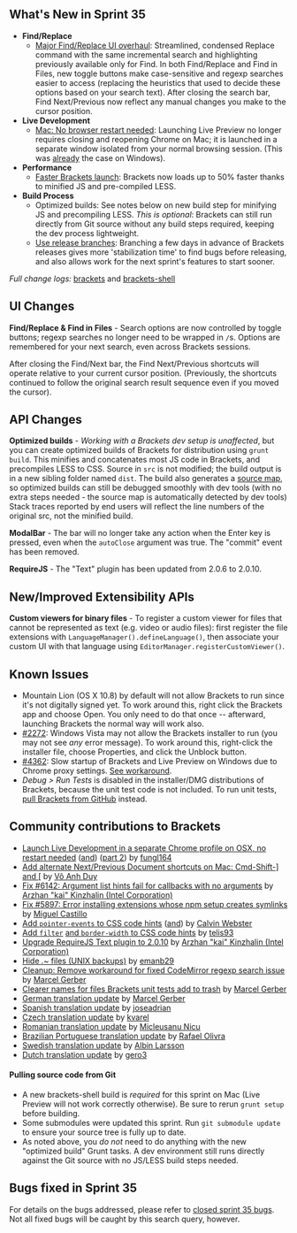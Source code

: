 What's New in Sprint 35
-----------------------
* **Find/Replace**
    * [Major Find/Replace UI overhaul](https://trello.com/c/pQb32zjf/1072-3-find-replace-ui-cleanup): Streamlined, condensed Replace command with the same incremental search and highlighting previously available only for Find. In both Find/Replace and Find in Files, new toggle buttons make case-sensitive and regexp searches easier to access (replacing the heuristics that used to decide these options based on your search text). After closing the search bar, Find Next/Previous now reflect any manual changes you make to the cursor position.
* **Live Development**
    * [Mac: No browser restart needed](https://github.com/adobe/brackets-shell/pull/359): Launching Live Preview no longer requires closing and reopening Chrome on Mac; it is launched in a separate window isolated from your normal browsing session. (This was [already](https://github.com/adobe/brackets/wiki/Release-Notes:-Sprint-25) the case on Windows).
* **Performance**
    * [Faster Brackets launch](https://github.com/adobe/brackets/pull/5776): Brackets now loads up to 50% faster thanks to minified JS and pre-compiled LESS.
* **Build Process**
    * Optimized builds: See notes below on new build step for minifying JS and precompiling LESS. _This is optional_: Brackets can still run directly from Git source without any build steps required, keeping the dev process lightweight.
    * [Use release branches](https://trello.com/c/nOXlN0yd/1069-1-infrastructure-support-for-release-timing): Branching a few days in advance of Brackets releases gives more 'stabilization time' to find bugs before releasing, and also allows work for the next sprint's features to start sooner.

_Full change logs:_ [brackets](https://github.com/adobe/brackets/compare/sprint-34...sprint-35#commits_bucket) and [brackets-shell](https://github.com/adobe/brackets-shell/compare/sprint-34...sprint-35#commits_bucket)


UI Changes
----------
**Find/Replace & Find in Files** - Search options are now controlled by toggle buttons; regexp searches no longer need to be wrapped in `/`s. Options are remembered for your next search, even across Brackets sessions.

After closing the Find/Next bar, the Find Next/Previous shortcuts will operate relative to your current cursor position. (Previously, the shortcuts continued to follow the original search result sequence even if you moved the cursor).

API Changes
-----------
**Optimized builds** - _Working with a Brackets dev setup is unaffected_, but you can create optimized builds of Brackets for distribution using `grunt build`. This minifies and concatenates most JS code in Brackets, and precompiles LESS to CSS. Source in `src` is not modified; the build output is in a new sibling folder named `dist`. The build also generates a [source map](http://www.html5rocks.com/en/tutorials/developertools/sourcemaps/), so optimized builds can still be debugged smoothly with dev tools (with no extra steps needed - the source map is automatically detected by dev tools) Stack traces reported by end users will reflect the line numbers of the original src, not the minified build.

**ModalBar** - The bar will no longer take any action when the Enter key is pressed, even when the `autoClose` argument was true. The "commit" event has been removed.

**RequireJS** - The "Text" plugin has been updated from 2.0.6 to 2.0.10.

New/Improved Extensibility APIs
-------------------------------
**Custom viewers for binary files** - To register a custom viewer for files that cannot be represented as text (e.g. video or audio files): first register the file extensions with `LanguageManager().defineLanguage()`, then associate your custom UI with that language using `EditorManager.registerCustomViewer()`.


Known Issues
------------
* Mountain Lion (OS X 10.8) by default will not allow Brackets to run since it's not digitally signed yet. To work around this, right click the Brackets app and choose Open. You only need to do that once -- afterward, launching Brackets the normal way will work also.
* [#2272](https://github.com/adobe/brackets/issues/2272): Windows Vista may not allow the Brackets installer to run (you may not see _any_ error message). To work around this, right-click the installer file, choose Properties, and click the Unblock button.
* [#4362](https://github.com/adobe/brackets/issues/4362): Slow startup of Brackets and Live Preview on Windows due to Chrome proxy settings. [See workaround](https://support.google.com/chrome/answer/106010?hl=en).
* _Debug > Run Tests_ is disabled in the installer/DMG distributions of Brackets, because the unit test code is not included. To run unit tests, [pull Brackets from GitHub](https://github.com/adobe/brackets/wiki/How-to-Hack-on-Brackets#wiki-getcode) instead.


Community contributions to Brackets
-----------------------------------
* [Launch Live Development in a separate Chrome profile on OSX, no restart needed](https://github.com/adobe/brackets-shell/pull/382) ([and](https://github.com/adobe/brackets/pull/6003)) ([part 2](https://github.com/adobe/brackets-shell/pull/392)) by [fungl164](https://github.com/fungl164)
* [Add alternate Next/Previous Document shortcuts on Mac: Cmd-Shift-\] and \[](https://github.com/adobe/brackets/pull/6111) by [Võ Anh Duy](https://github.com/voanhduy1512)
* [Fix #6142: Argument list hints fail for callbacks with no arguments](https://github.com/adobe/brackets/pull/6143) by [Arzhan "kai" Kinzhalin (Intel Corporation)](https://github.com/busykai)
* [Fix #5897: Error installing extensions whose npm setup creates symlinks](https://github.com/adobe/brackets/pull/5919) by [Miguel Castillo](https://github.com/MiguelCastillo)
* [Add `pointer-events` to CSS code hints](https://github.com/adobe/brackets/pull/6156) ([and](https://github.com/adobe/brackets/pull/6179)) by [Calvin Webster](https://github.com/calweb)
* [Add `filter`](https://github.com/adobe/brackets/pull/6159) [and `border-width` to CSS code hints](https://github.com/adobe/brackets/pull/6147) by [telis93](https://github.com/telis93)
* [Upgrade RequireJS Text plugin to 2.0.10](https://github.com/adobe/brackets/pull/6103) by [Arzhan "kai" Kinzhalin (Intel Corporation)](https://github.com/busykai)
* [Hide *.*~ files (UNIX backups)](https://github.com/adobe/brackets/pull/5992) by [emanb29](https://github.com/emanb29)
* [Cleanup: Remove workaround for fixed CodeMirror regexp search issue](https://github.com/adobe/brackets/pull/5457) by [Marcel Gerber](https://github.com/SAPlayer)
* [Clearer names for files Brackets unit tests add to trash](https://github.com/adobe/brackets/pull/5998) by [Marcel Gerber](https://github.com/SAPlayer)
* [German translation update](https://github.com/adobe/brackets/pull/6226) by [Marcel Gerber](https://github.com/SAPlayer)
* [Spanish translation update](https://github.com/adobe/brackets/pull/6092) by [joseadrian](https://github.com/joseadrian)
* [Czech translation update](https://github.com/adobe/brackets/pull/6025) by [kvarel](https://github.com/kvarel)
* [Romanian translation update](https://github.com/adobe/brackets/pull/6046) by [Micleusanu Nicu](https://github.com/micnic)
* [Brazilian Portuguese translation update](https://github.com/adobe/brackets/pull/5345) by [Rafael Olivra](https://github.com/RafaelOlivra)
* [Swedish translation update](https://github.com/adobe/brackets/pull/6112) by [Albin Larsson](https://github.com/Abbe98)
* [Dutch translation update](https://github.com/adobe/brackets/pull/6081) by [gero3](https://github.com/gero3)


#### Pulling source code from Git
* A new brackets-shell build is _required_ for this sprint on Mac (Live Preview will not work correctly otherwise). Be sure to rerun `grunt setup` before building.
* Some submodules were updated this sprint. Run `git submodule update` to ensure your source tree is fully up to date.
* As noted above, you _do not_ need to do anything with the new "optimized build" Grunt tasks. A dev environment still runs directly against the Git source with no JS/LESS build steps needed.


Bugs fixed in Sprint 35
-----------------------
For details on the bugs addressed, please refer to [closed sprint 35 bugs](https://github.com/adobe/brackets/issues?labels=&milestone=22&state=closed). Not all fixed bugs will be caught by this search query, however.
